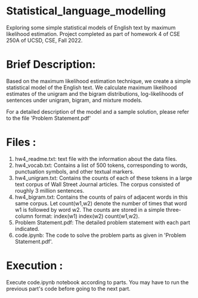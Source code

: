 # Statistical_language_modelling
Exploring some simple statistical models of English text by maximum likelihood estimation. Project completed as part of homework 4 of CSE 250A of UCSD, CSE, Fall 2022. 

# Brief Description: 
Based on the maximum likelihood estimation technique, we create a simple statistical model of the English text. We calculate maximum likelihood estimates of the unigram and the bigram distributions, log-likelihoods of sentences under unigram, bigram, and mixture models. 

For a detailed description of the model and a sample solution, please refer to the file 'Problem Statement.pdf'

# Files : 
1. hw4_readme.txt: text file with the information about the data files.
2. hw4_vocab.txt: Contains a list of 500 tokens, corresponding to words, punctuation symbols, and other textual markers.
3. hw4_unigram.txt: Contains the counts of each of these tokens in a large text corpus of Wall Street Journal articles.  The corpus consisted of roughly 3 million sentences.
4. hw4_bigram.txt:  Contains the counts of pairs of adjacent words in this same corpus.  Let count(w1,w2) denote the number of times that word w1 is followed by word w2.  The counts are stored in a simple three-column format:   index(w1)  index(w2)  count(w1,w2). 
5. Problem Statement.pdf: The detailed problem statement with each part indicated.
6. code.ipynb: The code to solve the problem parts as given in 'Problem Statement.pdf'. 

# Execution :
Execute code.ipynb notebook according to parts. You may have to run the previous part's code before going to the next part. 

